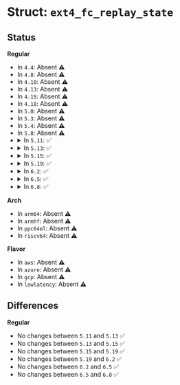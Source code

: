 # Struct: <code>ext4_fc_replay_state</code>

## Status
<b>Regular</b>
<ul>
<li>
In <code>4.4</code>: Absent ⚠️
</li>
<li>
In <code>4.8</code>: Absent ⚠️
</li>
<li>
In <code>4.10</code>: Absent ⚠️
</li>
<li>
In <code>4.13</code>: Absent ⚠️
</li>
<li>
In <code>4.15</code>: Absent ⚠️
</li>
<li>
In <code>4.18</code>: Absent ⚠️
</li>
<li>
In <code>5.0</code>: Absent ⚠️
</li>
<li>
In <code>5.3</code>: Absent ⚠️
</li>
<li>
In <code>5.4</code>: Absent ⚠️
</li>
<li>
In <code>5.8</code>: Absent ⚠️
</li>
<li>
<details>
<summary>In <code>5.11</code>: ✅</summary>

```c
struct ext4_fc_replay_state {
    int fc_replay_num_tags;
    int fc_replay_expected_off;
    int fc_current_pass;
    int fc_cur_tag;
    int fc_crc;
    struct ext4_fc_alloc_region *fc_regions;
    int fc_regions_size;
    int fc_regions_used;
    int fc_regions_valid;
    int *fc_modified_inodes;
    int fc_modified_inodes_used;
    int fc_modified_inodes_size;
};
```
</details>
</li>
<li>
<details>
<summary>In <code>5.13</code>: ✅</summary>

```c
struct ext4_fc_replay_state {
    int fc_replay_num_tags;
    int fc_replay_expected_off;
    int fc_current_pass;
    int fc_cur_tag;
    int fc_crc;
    struct ext4_fc_alloc_region *fc_regions;
    int fc_regions_size;
    int fc_regions_used;
    int fc_regions_valid;
    int *fc_modified_inodes;
    int fc_modified_inodes_used;
    int fc_modified_inodes_size;
};
```
</details>
</li>
<li>
<details>
<summary>In <code>5.15</code>: ✅</summary>

```c
struct ext4_fc_replay_state {
    int fc_replay_num_tags;
    int fc_replay_expected_off;
    int fc_current_pass;
    int fc_cur_tag;
    int fc_crc;
    struct ext4_fc_alloc_region *fc_regions;
    int fc_regions_size;
    int fc_regions_used;
    int fc_regions_valid;
    int *fc_modified_inodes;
    int fc_modified_inodes_used;
    int fc_modified_inodes_size;
};
```
</details>
</li>
<li>
<details>
<summary>In <code>5.19</code>: ✅</summary>

```c
struct ext4_fc_replay_state {
    int fc_replay_num_tags;
    int fc_replay_expected_off;
    int fc_current_pass;
    int fc_cur_tag;
    int fc_crc;
    struct ext4_fc_alloc_region *fc_regions;
    int fc_regions_size;
    int fc_regions_used;
    int fc_regions_valid;
    int *fc_modified_inodes;
    int fc_modified_inodes_used;
    int fc_modified_inodes_size;
};
```
</details>
</li>
<li>
<details>
<summary>In <code>6.2</code>: ✅</summary>

```c
struct ext4_fc_replay_state {
    int fc_replay_num_tags;
    int fc_replay_expected_off;
    int fc_current_pass;
    int fc_cur_tag;
    int fc_crc;
    struct ext4_fc_alloc_region *fc_regions;
    int fc_regions_size;
    int fc_regions_used;
    int fc_regions_valid;
    int *fc_modified_inodes;
    int fc_modified_inodes_used;
    int fc_modified_inodes_size;
};
```
</details>
</li>
<li>
<details>
<summary>In <code>6.5</code>: ✅</summary>

```c
struct ext4_fc_replay_state {
    int fc_replay_num_tags;
    int fc_replay_expected_off;
    int fc_current_pass;
    int fc_cur_tag;
    int fc_crc;
    struct ext4_fc_alloc_region *fc_regions;
    int fc_regions_size;
    int fc_regions_used;
    int fc_regions_valid;
    int *fc_modified_inodes;
    int fc_modified_inodes_used;
    int fc_modified_inodes_size;
};
```
</details>
</li>
<li>
<details>
<summary>In <code>6.8</code>: ✅</summary>

```c
struct ext4_fc_replay_state {
    int fc_replay_num_tags;
    int fc_replay_expected_off;
    int fc_current_pass;
    int fc_cur_tag;
    int fc_crc;
    struct ext4_fc_alloc_region *fc_regions;
    int fc_regions_size;
    int fc_regions_used;
    int fc_regions_valid;
    int *fc_modified_inodes;
    int fc_modified_inodes_used;
    int fc_modified_inodes_size;
};
```
</details>
</li>
</ul>
<b>Arch</b>
<ul>
<li>
In <code>arm64</code>: Absent ⚠️
</li>
<li>
In <code>armhf</code>: Absent ⚠️
</li>
<li>
In <code>ppc64el</code>: Absent ⚠️
</li>
<li>
In <code>riscv64</code>: Absent ⚠️
</li>
</ul>
<b>Flavor</b>
<ul>
<li>
In <code>aws</code>: Absent ⚠️
</li>
<li>
In <code>azure</code>: Absent ⚠️
</li>
<li>
In <code>gcp</code>: Absent ⚠️
</li>
<li>
In <code>lowlatency</code>: Absent ⚠️
</li>
</ul>

## Differences
<b>Regular</b>
<ul>
<li>
No changes between <code>5.11</code> and <code>5.13</code> ✅
</li>
<li>
No changes between <code>5.13</code> and <code>5.15</code> ✅
</li>
<li>
No changes between <code>5.15</code> and <code>5.19</code> ✅
</li>
<li>
No changes between <code>5.19</code> and <code>6.2</code> ✅
</li>
<li>
No changes between <code>6.2</code> and <code>6.5</code> ✅
</li>
<li>
No changes between <code>6.5</code> and <code>6.8</code> ✅
</li>
</ul>
